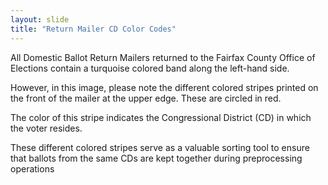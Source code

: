 ```yaml
---
layout: slide
title: "Return Mailer CD Color Codes"
---
```


All Domestic Ballot Return Mailers returned to the Fairfax County Office of Elections contain a turquoise colored band along the left-hand side.

However, in this image, please note the different colored stripes printed on the front of the mailer at the upper edge.  These are circled in red.

The color of this stripe indicates the Congressional District (CD) in which the voter resides.

These different colored stripes serve as a valuable sorting tool to ensure that ballots from the same CDs are kept together during preprocessing operations